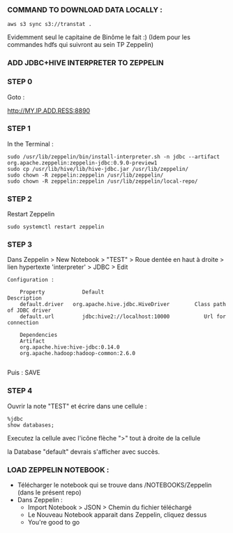 
###  COMMAND TO DOWNLOAD DATA LOCALLY : 

````
aws s3 sync s3://transtat .
````

Evidemment seul le capitaine de Binôme le fait :)
(Idem pour les commandes hdfs qui suivront au sein TP Zeppelin)

###  ADD JDBC+HIVE INTERPRETER TO ZEPPELIN

###   STEP 0

Goto : 

http://MY.IP.ADD.RESS:8890

###   STEP 1

In the Terminal :
```
sudo /usr/lib/zeppelin/bin/install-interpreter.sh -n jdbc --artifact org.apache.zeppelin:zeppelin-jdbc:0.9.0-preview1
sudo cp /usr/lib/hive/lib/hive-jdbc.jar /usr/lib/zeppelin/
sudo chown -R zeppelin:zeppelin /usr/lib/zeppelin/
sudo chown -R zeppelin:zeppelin /usr/lib/zeppelin/local-repo/
```

###    STEP 2
Restart Zeppelin
```
sudo systemctl restart zeppelin
```
###    STEP 3

Dans Zeppelin > New Notebook > "TEST" > Roue dentée en haut à droite > lien hypertexte 'interpreter' > JDBC > Edit 

```
Configuration :

    Property	        Default	                               Description
    default.driver	 org.apache.hive.jdbc.HiveDriver	    Class path of JDBC driver
    default.url	        jdbc:hive2://localhost:10000	       Url for connection
    
    Dependencies
    Artifact	
    org.apache.hive:hive-jdbc:0.14.0	
    org.apache.hadoop:hadoop-common:2.6.0	
    
```

Puis : SAVE 

###    STEP 4

Ouvrir la note "TEST" et écrire dans une cellule : 

```
%jdbc
show databases;
```

Executez la cellule avec l'icône flèche ">" tout à droite de la cellule

la Database "default" devrais s'afficher avec succès.


###  LOAD ZEPPELIN NOTEBOOK : 

- Télécharger le notebook qui se trouve dans /NOTEBOOKS/Zeppelin (dans le présent repo)
- Dans Zeppelin : 
     - Import Notebook > JSON > Chemin du fichier téléchargé
     - Le Nouveau Notebook apparait dans Zeppelin, cliquez dessus
     - You're good to go
